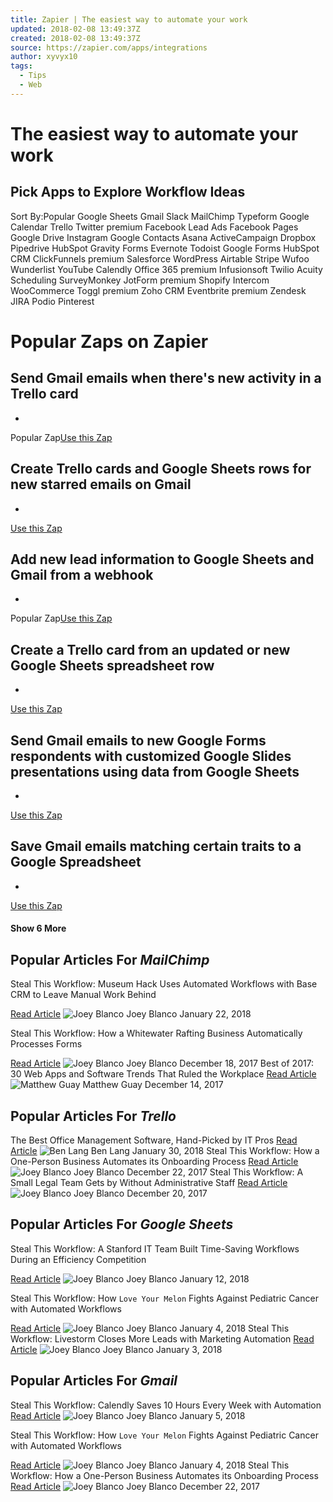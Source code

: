 ```yaml
---
title: Zapier | The easiest way to automate your work
updated: 2018-02-08 13:49:37Z
created: 2018-02-08 13:49:37Z
source: https://zapier.com/apps/integrations
author: xyvyx10
tags:
  - Tips
  - Web
---
```


# The easiest way to automate your work

##  Pick Apps to Explore Workflow Ideas

Sort By:Popular
Google Sheets
Gmail
Slack
MailChimp
Typeform
Google Calendar
Trello
Twitter
premium
Facebook Lead Ads
Facebook Pages
Google Drive
Instagram
Google Contacts
Asana
ActiveCampaign
Dropbox
Pipedrive
HubSpot
Gravity Forms
Evernote
Todoist
Google Forms
HubSpot CRM
ClickFunnels
premium
Salesforce
WordPress
Airtable
Stripe
Wufoo
Wunderlist
YouTube
Calendly
Office 365
premium
Infusionsoft
Twilio
Acuity Scheduling
SurveyMonkey
JotForm
premium
Shopify
Intercom
WooCommerce
Toggl
premium
Zoho CRM
Eventbrite
premium
Zendesk
JIRA
Podio
Pinterest

# Popular Zaps on Zapier

## Send Gmail emails when there's new activity in a Trello card

+
Popular Zap[Use this Zap](https://zapier.com/app/editor/template/19957)

## Create Trello cards and Google Sheets rows for new starred emails on Gmail

+
[Use this Zap](https://zapier.com/app/editor/template/9571)

## Add new lead information to Google Sheets and Gmail from a webhook

+
Popular Zap[Use this Zap](https://zapier.com/app/editor/template/16625)

## Create a Trello card from an updated or new Google Sheets spreadsheet row

+
[Use this Zap](https://zapier.com/app/editor/template/531)

## Send Gmail emails to new Google Forms respondents with customized Google Slides presentations using data from Google Sheets

+
[Use this Zap](https://zapier.com/app/editor/template/13917)

## Save Gmail emails matching certain traits to a Google Spreadsheet

+
[Use this Zap](https://zapier.com/app/editor/template/2618)

#### Show 6 More

## Popular Articles For *MailChimp*

Steal This Workflow: Museum Hack Uses Automated Workflows with Base CRM to Leave Manual Work Behind

[Read Article](https://zapier.com/blog/manage-leads-base/)
![Joey Blanco](../_resources/c1c1aa90891aaa2d2d4294f9f7c167e3.jpg)
Joey Blanco
January 22, 2018

Steal This Workflow: How a Whitewater Rafting Business Automatically Processes Forms

[Read Article](https://zapier.com/blog/instantly-add-forms-crm/)
![Joey Blanco](../_resources/c1c1aa90891aaa2d2d4294f9f7c167e3.jpg)
Joey Blanco
December 18, 2017
Best of 2017: 30 Web Apps and Software Trends That Ruled the Workplace
[Read Article](https://zapier.com/blog/fastest-growing-apps/)
![Matthew Guay](../_resources/c1c1aa90891aaa2d2d4294f9f7c167e3.jpg)
Matthew Guay
December 14, 2017

## Popular Articles For *Trello*

The Best Office Management Software, Hand-Picked by IT Pros
[Read Article](https://zapier.com/blog/office-management-software/)
![Ben Lang](../_resources/c1c1aa90891aaa2d2d4294f9f7c167e3.jpg)
Ben Lang
January 30, 2018
Steal This Workflow: How a One-Person Business Automates its Onboarding Process
[Read Article](https://zapier.com/blog/automate-onboarding-process/)
![Joey Blanco](../_resources/c1c1aa90891aaa2d2d4294f9f7c167e3.jpg)
Joey Blanco
December 22, 2017
Steal This Workflow: A Small Legal Team Gets by Without Administrative Staff
[Read Article](https://zapier.com/blog/automate-projects-invoices/)
![Joey Blanco](../_resources/c1c1aa90891aaa2d2d4294f9f7c167e3.jpg)
Joey Blanco
December 20, 2017

## Popular Articles For *Google Sheets*

Steal This Workflow: A Stanford IT Team Built Time-Saving Workflows During an Efficiency Competition

[Read Article](https://zapier.com/blog/send-new-appointment-sms/)
![Joey Blanco](../_resources/c1c1aa90891aaa2d2d4294f9f7c167e3.jpg)
Joey Blanco
January 12, 2018

Steal This Workflow: How `Love Your Melon` Fights Against Pediatric Cancer with Automated Workflows

[Read Article](https://zapier.com/blog/backup-data-google-drive/)
![Joey Blanco](../_resources/c1c1aa90891aaa2d2d4294f9f7c167e3.jpg)
Joey Blanco
January 4, 2018
Steal This Workflow: Livestorm Closes More Leads with Marketing Automation
[Read Article](https://zapier.com/blog/livestorm-enrich-leads-clearbit/)
![Joey Blanco](../_resources/c1c1aa90891aaa2d2d4294f9f7c167e3.jpg)
Joey Blanco
January 3, 2018

## Popular Articles For *Gmail*

Steal This Workflow: Calendly Saves 10 Hours Every Week with Automation
[Read Article](https://zapier.com/blog/connect-support-zendesk/)
![Joey Blanco](../_resources/c1c1aa90891aaa2d2d4294f9f7c167e3.jpg)
Joey Blanco
January 5, 2018

Steal This Workflow: How `Love Your Melon` Fights Against Pediatric Cancer with Automated Workflows

[Read Article](https://zapier.com/blog/backup-data-google-drive/)
![Joey Blanco](../_resources/c1c1aa90891aaa2d2d4294f9f7c167e3.jpg)
Joey Blanco
January 4, 2018
Steal This Workflow: How a One-Person Business Automates its Onboarding Process
[Read Article](https://zapier.com/blog/automate-onboarding-process/)
![Joey Blanco](../_resources/c1c1aa90891aaa2d2d4294f9f7c167e3.jpg)
Joey Blanco
December 22, 2017